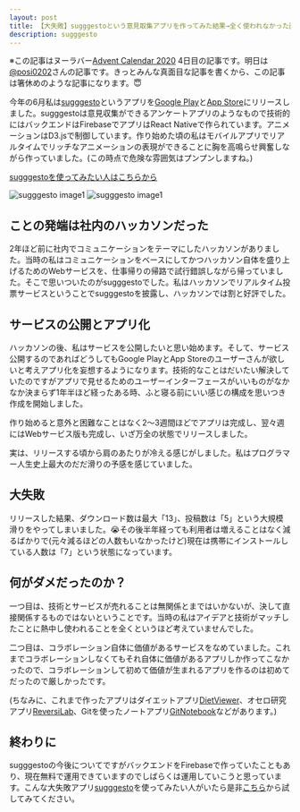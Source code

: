 ```yaml
---
layout: post
title: 【大失敗】sugggestoという意見取集アプリを作ってみた結果→全く使われなかった話
description: sugggesto
---
```

※この記事はヌーラバー[Advent Calendar 2020](https://adventar.org/calendars/5368) 4日目の記事です。明日は[@posi0202](https://twitter.com/posi0202)さんの記事です。きっとみんな真面目な記事を書くから、この記事は箸休めのような記事になります。😇

今年の6月私は[sugggesto](https://www.sugggesto.com/ja/)というアプリを[Google Play](https://play.google.com/store/apps/details?id=com.sugggesto)と[App Store](https://apps.apple.com/jp/app/id1517180267)にリリースしました。sugggestoは意見収集ができるアンケートアプリのようなもので技術的にはバックエンドはFirebaseでアプリはReact Nativeで作られています。アニメーションはD3.jsで制御しています。作り始めた頃の私はモバイルアプリでリアルタイムでリッチなアニメーションの表現ができることに胸を高鳴らせ興奮しながら作っていました。(この時点で危険な雰囲気はプンプンしますね。)

[sugggestoを使ってみたい人はこちらから](https://www.sugggesto.com/ja/)

![sugggesto image1]({{site.baseurl}}/assets/images/2020_12_03/sugggesto1.gif)
![sugggesto image1]({{site.baseurl}}/assets/images/2020_12_03/sugggesto3.gif)

## ことの発端は社内のハッカソンだった

2年ほど前に社内でコミュニケーションをテーマにしたハッカソンがありました。当時の私はコミュニケーションをベースにしてかつハッカソン自体を盛り上げるためのWebサービスを、仕事帰りの帰路で試行錯誤しながら帰っていました。そこで思いついたのがsugggestoでした。私はハッカソンでリアルタイム投票サービスということでsugggestoを披露し、ハッカソンでは割と好評でした。

## サービスの公開とアプリ化

ハッカソンの後、私はサービスを公開したいと思い始めます。そして、サービス公開するのであればどうしてもGoogle PlayとApp Storeのユーザーさんが欲しいと考えアプリ化を妄想するようになります。技術的なことはだいたい解決していたのですがアプリで見せるためのユーザーインターフェースがいいものがなかなか決まらず1年半ほど経ったある時、ふと寝る前にいい感じの構成を思いつき作成を開始しました。

作り始めると意外と困難なことはなく2〜3週間ほどでアプリは完成し、翌々週にはWebサービス版も完成し、いざ万全の状態でリリースしました。

実は、リリースする頃から肩のあたりが冷える感じがしました。私はプログラマー人生史上最大のだだ滑りの予感を感じていました。

## 大失敗

リリースした結果、ダウンロード数は最大「13」、投稿数は「5」という大規模滑りをやってしまいました。😭その後半年経っても利用者は増えることはなく減るばかりで(元々減るほどの人数もいなかったけど)現在は携帯にインストールしている人数は「7」という状態になっています。

## 何がダメだったのか？

一つ目は、技術とサービスが売れることは無関係とまではいかないが、決して直接関係するものではないということです。当時の私はアイデアと技術がマッチしたことに熱中し使われることを全くというほど考えていませんでした。

二つ目は、コラボレーション自体に価値があるサービスをなめていました。これまでコラボレーションしなくてもそれ自体に価値があるアプリしか作ってこなかったので、コラボレーションして初めて価値が生まれるアプリを作るのは初めてだったので厳しかったです。

(ちなみに、これまで作ったアプリはダイエットアプリ[DietViewer](https://dietviewer.com/ja/)、オセロ研究アプリ[ReversiLab](https://reversilab.com/ja/)、Gitを使ったノートアプリ[GitNotebook](https://gitnotebook.com/ja/)などがあります。)

## 終わりに

sugggestoの今後についてですがバックエンドをFirebaseで作っていたこともあり、現在無料で運用できていますのでしばらくは運用していこうと思っています。こんな大失敗アプリ[sugggesto](https://www.sugggesto.com/ja/)を使ってみたい人がいたら是非[こちら](https://www.sugggesto.com/ja/)から試してみてください。
